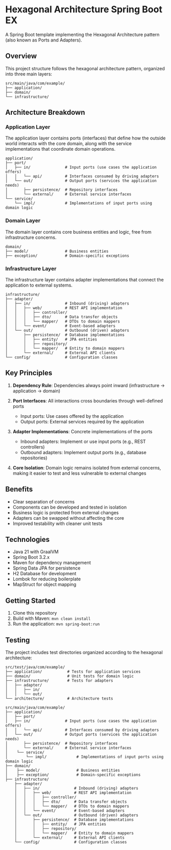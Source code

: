 # Hexagonal Architecture Spring Boot EX

A Spring Boot template implementing the Hexagonal Architecture pattern (also known as Ports and Adapters).

## Overview

This project structure follows the hexagonal architecture pattern, organized into three main layers:

```
src/main/java/com/example/
├── application/
├── domain/
└── infrastructure/
```


## Architecture Breakdown

### Application Layer

The application layer contains ports (interfaces) that define how the outside world interacts with the core domain, along with the service implementations that coordinate domain operations.

```
application/
├── port/
│   ├── in/               # Input ports (use cases the application offers)
│   │   └── api/          # Interfaces consumed by driving adapters
│   └── out/              # Output ports (services the application needs)
│       ├── persistence/  # Repository interfaces
│       └── external/     # External service interfaces
└── service/
    └── impl/             # Implementations of input ports using domain logic
```

### Domain Layer

The domain layer contains core business entities and logic, free from infrastructure concerns.

```
domain/
├── model/                # Business entities
├── exception/            # Domain-specific exceptions
```

### Infrastructure Layer

The infrastructure layer contains adapter implementations that connect the application to external systems.

```
infrastructure/
├── adapter/
│   ├── in/               # Inbound (driving) adapters
│   │   ├── web/          # REST API implementation
│   │   │   ├── controller/
│   │   │   ├── dto/      # Data transfer objects
│   │   │   └── mapper/   # DTOs to domain mappers
│   │   └── event/        # Event-based adapters
│   └── out/              # Outbound (driven) adapters
│       ├── persistence/  # Database implementations
│       │   ├── entity/   # JPA entities
│       │   ├── repository/
│       │   └── mapper/   # Entity to domain mappers
│       └── external/     # External API clients
└── config/               # Configuration classes
```

## Key Principles

1. **Dependency Rule**: Dependencies always point inward (infrastructure → application → domain)

2. **Port Interfaces**: All interactions cross boundaries through well-defined ports
    - Input ports: Use cases offered by the application
    - Output ports: External services required by the application

3. **Adapter Implementations**: Concrete implementations of the ports
    - Inbound adapters: Implement or use input ports (e.g., REST controllers)
    - Outbound adapters: Implement output ports (e.g., database repositories)

4. **Core Isolation**: Domain logic remains isolated from external concerns, making it easier to test and less vulnerable to external changes

## Benefits

- Clear separation of concerns
- Components can be developed and tested in isolation
- Business logic is protected from external changes
- Adapters can be swapped without affecting the core
- Improved testability with cleaner unit tests

## Technologies

- Java 21 with GraalVM
- Spring Boot 3.2.x
- Maven for dependency management
- Spring Data JPA for persistence
- H2 Database for development
- Lombok for reducing boilerplate
- MapStruct for object mapping

## Getting Started

1. Clone this repository
2. Build with Maven: `mvn clean install`
3. Run the application: `mvn spring-boot:run`

## Testing

The project includes test directories organized according to the hexagonal architecture:

```
src/test/java/com/example/
├── application/           # Tests for application services
├── domain/                # Unit tests for domain logic
├── infrastructure/        # Tests for adapters
│   ├── adapter/
│   │   ├── in/
│   │   └── out/
└── architecture/          # Architecture tests
```

```
src/main/java/com/example/
├── application/
│   ├── port/
│   ├── in/               # Input ports (use cases the application offers)
│   │   └── api/          # Interfaces consumed by driving adapters
│   └── out/              # Output ports (services the application needs)
│       ├── persistence/  # Repository interfaces
│       └── external/     # External service interfaces
│    └── service/
│        └── impl/             # Implementations of input ports using domain logic
├── domain/
│    ├── model/                # Business entities
│    ├── exception/            # Domain-specific exceptions
├── infrastructure/
    ├── adapter/
    │   ├── in/               # Inbound (driving) adapters
    │   │   ├── web/          # REST API implementation
    │   │   │   ├── controller/
    │   │   │   ├── dto/      # Data transfer objects
    │   │   │   └── mapper/   # DTOs to domain mappers
    │   │   └── event/        # Event-based adapters
    │   └── out/              # Outbound (driven) adapters
    │       ├── persistence/  # Database implementations
    │       │   ├── entity/   # JPA entities
    │       │   ├── repository/
    │       │   └── mapper/   # Entity to domain mappers
    │       └── external/     # External API clients
    └── config/               # Configuration classes
```
